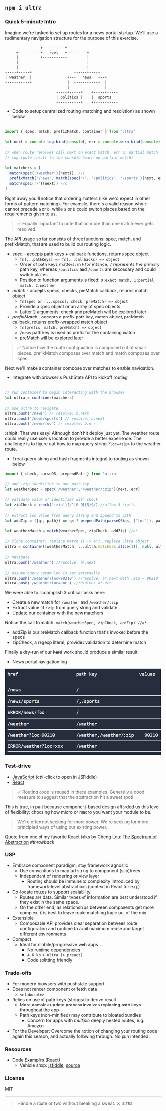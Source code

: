## `npm i ultra`

### Quick 5-minute Intro

Imagine we're tasked to set up routes for a news portal startup. We'll use a rudimentary  navigation structure for the purpose of this exercise.

```
                +----------+
     +----------+   root   +---------+
     |          +----------+         |
     |                               |
     |                               |
+----+-----+                   +-----+----+
| weather  |                +--+   news   +--+
+----------+                |  +----------+  |
                            |                |
                       +----+-----+    +-----+----+
                       | politics |    |  sports  |
                       +----------+    +----------+

```

- Code to setup centralized routing (matching and resolution) as shown below

```javascript

import { spec, match, prefixMatch, container } from 'ultra'

let next = console.log.bind(console), err = console.warn.bind(console)

// when route resolves call next on exact match, err on partial match
// log route result to the console (warn on partial match)

let matchers = [
  match(spec('/weather')(next)), //a
  prefixMatch('/news', match(spec('/', '/politics', '/sports')(next, err))), //b
  match(spec('/')(next)) //c
]

```

Right away you'll notice that ordering matters (like we'd expect in other forms of pattern matching). For example, there's a valid reason why `c` cannot precede `a` or `b`, while `a` or `b` could switch places based on the requirements given to us.

> ✅ Equally important to note that no more than one match ever gets resolved.

The API usage so far consists of three functions: spec, match, and prefixMatch, that are used to build our routing logic.

- _spec_ - accepts path keys + callback functions, returns spec object
  - `fn(...pathKeys) => fn(...callbacks) => object`
  - Order of path keys matters: in `b` for intance, `/` represents the primary path key, whereas `/politics` and `/sports` are secondary and could switch places
  - Position of function arguments is fixed: `0:exact match, 1:partial match, 2:neither`
- _match_ - accepts specs, checks, preMatch callback, returns match object
  - `fn(spec or [...specs], check, preMatch) => object`
  - Provide a spec object or an array of spec objects
  - Latter 2 arguments: check and preMatch will be explored later
- _prefixMatch_ -  accepts a prefix path key, match object, preMatch callback, returns prefix-wrapped match object
  - `fn(prefix, match, preMatch) => object`
  - `/news` path key is used as prefix for the containing match
  - preMatch will be explored later

> ✅ Notice how the route configuration is composed out of small pieces. prefixMatch composes over match and match composes over spec.

Next we'll make a container compose over matches to enable navigation.

- Integrate with browser's PushState API to kickoff routing

```javascript

// run container to begin interacting with the browser
let ultra = container(matchers)

// use ultra to navigate
ultra.push('/news') // resolve: b.next
ultra.push('/news/sports') // resolve: b.next
ultra.push('/news/foo') // resolve: b.err
```

:shipit: That was easy! Although don't hit deploy just yet. The weather route could really use user's location to provide a better experience. The challenge is to figure out how to map query string `?loc=<zip>` to the weather route.

- Treat query string and hash fragments integral to routing as shown below

```JavaScript
import { check, parseQS, prependPath } from 'ultra'

// add :zip identifier to our path key
let weatherSpec = spec('/weather','/weather/:zip')(next, err)

// validate value of identifier with check
let zipCheck = check(':zip')(/^[0-9]{5}$/) //allow 5 digits

// extract loc value from query string and append to path
let addZip = ({qs, path}) => qs ? prependPath(parseQS(qs, ['loc']), path) : path

let weatherMatch = match(weatherSpec, zipCheck, addZip) //a*

// clone container: replace match (a -> a*), replace ultra object
ultra = container([weatherMatch, ...ultra.matchers.slice(1)], null, ultra)

// navigate
ultra.push('/weather') //resolve: a*.next

// assume query param loc is set externally
ultra.push('/weather?loc=90210') //resolve: a*.next with :zip = 90210
ultra.push('/weather?loc=abc') //resolve: a*.err
```

We were able to accomplish 3 critical tasks here:
- Create a new match for `/weather` and `/weather/:zip`
- Extract value of `:zip` from query string and validate
- Update our container with the new matchers

Notice the call to match: `match(weatherSpec, zipCheck, addZip) //a*`
- addZip is our preMatch callback function that's invoked before the specs
- zipCheck, a regexp literal, provides validation to determine match

Finally a dry-run of our ~~hard~~ work should produce a similar result.

- News portal navigation log

![Result](assets/ultra-news-example-result.png)

### Test-drive
- [JavaScript](https://jsfiddle.net/cheekyiscool/ktdmwx0o/embedded/js,html,css,result/dark/) (ctrl-click to open in JSFiddle)
- [React](http://jsfiddle.net/cheekyiscool/4wpt096z/embedded/js,html,css,result/dark/)

> ✅ Routing code is reused in these examples. Generally a good measure to suggest that the abstraction hit a sweet spot!

This is true, in part because component-based design afforded us this level of  flexibility: choosing how micro or macro you want your module to be.

> We're often not seeking for more power. We're seeking for more principled ways of using our existing power.

Quote from one of my favorite React talks by Cheng Lou: [The Spectrum of Abstraction](https://www.youtube.com/watch?v=mVVNJKv9esE) _#throwback_


### USP
- Embrace component paradigm, stay framework agnostic
  - Use conventions to map url string to component (sub)trees
  - Independent of rendering or view layer
    - Routing should be immune to complexity introduced by framework-level abstractions (context in React for e.g.)
- Co-locate routes to support scalability
  - Routes are data. Similar types of information are best understood if they exist in the same space.
  - On the other end, as relationships between components get more complex, it is best to leave route matching logic out of the mix.
- Extensible
  - Composable API provides clear separation between route configuration and runtime to avail maximum reuse and target different environments
- Compact
  - Ideal for mobile/progressive web apps
    - No runtime dependencies
    - `4.6 kb > ultra (> preact)`
    - Code splitting friendly

### Trade-offs
  - For modern browsers with pushstate support
  - Does not render component or fetch data
    - `<elaborate>`
  - Relies on use of path keys (strings) to derive result
    - More complex update process involves replacing path keys throughout the app
    - Path keys (non-minified) may contribute to bloated bundles
      - Concern for apps with _multiple_ deeply nested routes, e.g. Amazon
  - For the Developer: Overcome the notion of changing your routing code again this season, and actually following through. No pun intended.

### Resources

- Code Examples (React)
  - Vehicle shop: [jsfiddle](http://jsfiddle.net/cheekyiscool/1n7v87aq/embedded/js,html,result/dark/), [source](https://github.com/gt3/ultra-react/tree/master/examples/01.carshop)

### License

MIT

---

> Handle a route or two without breaking a sweat. :crossed_swords: `ULTRA`
